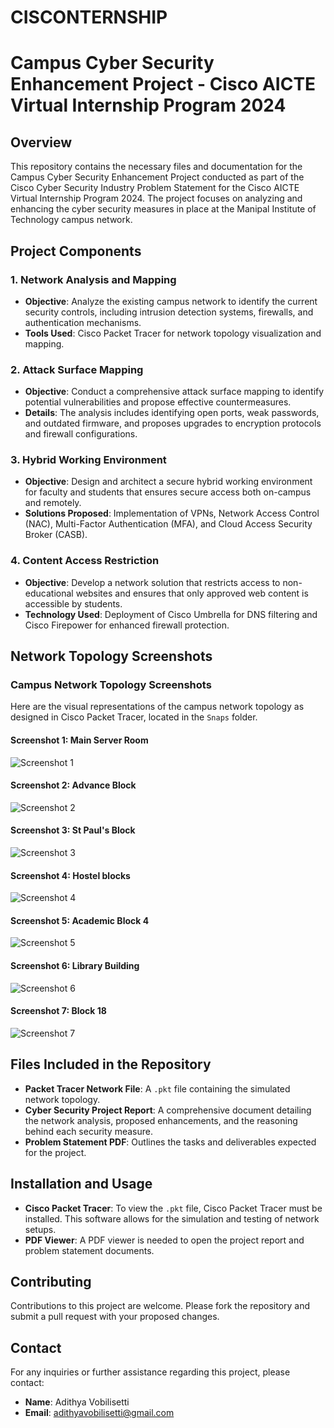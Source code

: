 # CISCONTERNSHIP
# Campus Cyber Security Enhancement Project - Cisco AICTE Virtual Internship Program 2024

## Overview

This repository contains the necessary files and documentation for the Campus Cyber Security Enhancement Project conducted as part of the Cisco Cyber Security Industry Problem Statement for the Cisco AICTE Virtual Internship Program 2024. The project focuses on analyzing and enhancing the cyber security measures in place at the Manipal Institute of Technology campus network.

## Project Components

### 1. Network Analysis and Mapping

- **Objective**: Analyze the existing campus network to identify the current security controls, including intrusion detection systems, firewalls, and authentication mechanisms.
- **Tools Used**: Cisco Packet Tracer for network topology visualization and mapping.

### 2. Attack Surface Mapping

- **Objective**: Conduct a comprehensive attack surface mapping to identify potential vulnerabilities and propose effective countermeasures.
- **Details**: The analysis includes identifying open ports, weak passwords, and outdated firmware, and proposes upgrades to encryption protocols and firewall configurations.

### 3. Hybrid Working Environment

- **Objective**: Design and architect a secure hybrid working environment for faculty and students that ensures secure access both on-campus and remotely.
- **Solutions Proposed**: Implementation of VPNs, Network Access Control (NAC), Multi-Factor Authentication (MFA), and Cloud Access Security Broker (CASB).

### 4. Content Access Restriction

- **Objective**: Develop a network solution that restricts access to non-educational websites and ensures that only approved web content is accessible by students.
- **Technology Used**: Deployment of Cisco Umbrella for DNS filtering and Cisco Firepower for enhanced firewall protection.

## Network Topology Screenshots

### Campus Network Topology Screenshots

Here are the visual representations of the campus network topology as designed in Cisco Packet Tracer, located in the `Snaps` folder.

#### Screenshot 1: Main Server Room

![Screenshot 1](https://github.com/user-attachments/assets/6bae6afe-336f-4afa-8726-99c05c195123)

#### Screenshot 2: Advance Block

![Screenshot 2](https://github.com/user-attachments/assets/0de0492d-d4b7-4571-90d7-4360a9b240e0)

#### Screenshot 3: St Paul's Block

![Screenshot 3](https://github.com/user-attachments/assets/856e83d8-1b7c-4a3a-8443-a36cd613c496)

#### Screenshot 4: Hostel blocks

![Screenshot 4](https://github.com/user-attachments/assets/ca5d7a0c-54b0-4275-b50f-866d2e280816)

#### Screenshot 5: Academic Block 4

![Screenshot 5](https://github.com/user-attachments/assets/45b3db23-b29c-4648-a7cc-2734cd4fd730)

#### Screenshot 6: Library Building

![Screenshot 6](https://github.com/user-attachments/assets/260ffa55-65aa-41a8-b801-8cb1e8aaaab9)

#### Screenshot 7: Block 18

![Screenshot 7](https://github.com/user-attachments/assets/328859aa-8bdf-401e-9720-6e2f15a04dc9)

## Files Included in the Repository

- **Packet Tracer Network File**: A `.pkt` file containing the simulated network topology.
- **Cyber Security Project Report**: A comprehensive document detailing the network analysis, proposed enhancements, and the reasoning behind each security measure.
- **Problem Statement PDF**: Outlines the tasks and deliverables expected for the project.

## Installation and Usage

- **Cisco Packet Tracer**: To view the `.pkt` file, Cisco Packet Tracer must be installed. This software allows for the simulation and testing of network setups.
- **PDF Viewer**: A PDF viewer is needed to open the project report and problem statement documents.

## Contributing

Contributions to this project are welcome. Please fork the repository and submit a pull request with your proposed changes.

## Contact

For any inquiries or further assistance regarding this project, please contact:

- **Name**: Adithya Vobilisetti
- **Email**: [adithyavobilisetti@gmail.com](mailto:adithyavobilisetti@gmail.com)


